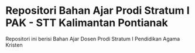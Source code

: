 # Repositori Bahan Ajar Prodi Stratum I PAK - STT Kalimantan Pontianak
Repositori ini berisi Bahan Ajar Dosen Prodi Stratum I Pendidikan Agama Kristen  

